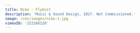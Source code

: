 ```yaml
---
title: Nike - Flyknit
description: 'Music & Sound Design, 2017. Not Commissioned.'
image: /cms/images/nike-1.jpg
vimeoID: '222166226'
---
```





